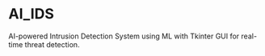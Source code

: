 # AI_IDS
AI-powered Intrusion Detection System using ML with Tkinter GUI for real-time threat detection.
